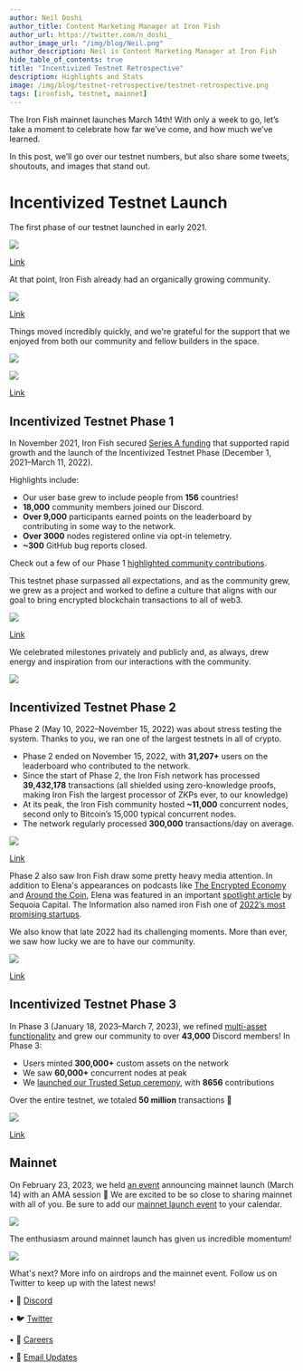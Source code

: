 ```yaml
---
author: Neil Doshi
author_title: Content Marketing Manager at Iron Fish
author_url: https://twitter.com/n_doshi_
author_image_url: "/img/blog/Neil.png"
author_description: Neil is Content Marketing Manager at Iron Fish
hide_table_of_contents: true
title: "Incentivized Testnet Retrospective"
description: Highlights and Stats
image: /img/blog/testnet-retrospective/testnet-retrospective.png
tags: [ironfish, testnet, mainnet]
---
```


The Iron Fish mainnet launches March 14th! With only a week to go, let’s take a moment to celebrate how far we’ve come, and how much we’ve learned. 

In this post, we’ll go over our testnet numbers, but also share some tweets, shoutouts, and images that stand out. 

# Incentivized Testnet Launch

The first phase of our testnet launched in early 2021.

![](/img/blog/testnet-retrospective/first-testnet.png)

[Link](https://twitter.com/ironfishcrypto/status/1379449463517847562)

At that point, Iron Fish already had an organically growing community.

![](/img/blog/testnet-retrospective/node-firsttestnet.png)

[Link](https://twitter.com/ironfishcrypto/status/1379929192628822017)

Things moved incredibly quickly, and we're grateful for the support that we enjoyed from both our community and fellow builders in the space. 

![](/img/blog/testnet-retrospective/zcash1.png)

![](/img/blog/testnet-retrospective/zcash2.png)

[Link](https://twitter.com/leanthebean/status/1379524165523279874)

## Incentivized Testnet Phase 1

In November 2021, Iron Fish secured [Series A funding](https://ironfish.network/blog/2021/11/30/series-a-incentivized-testnet) that supported rapid growth and the launch of the Incentivized Testnet Phase (December 1, 2021–March 11, 2022).

Highlights include:

-   Our user base grew to include people from **156** countries!
-   **18,000** community members joined our Discord.
-   **Over 9,000** participants earned points on the leaderboard by contributing in some way to the network.
-   **Over 3000** nodes registered online via opt-in telemetry.
-   **~300** GitHub bug reports closed.
    
Check out a few of our Phase 1 [highlighted community contributions](https://twitter.com/ironfishcrypto/status/1516115934632714245).

This testnet phase surpassed all expectations, and as the community grew, we grew as a project and worked to define a culture that aligns with our goal to bring encrypted blockchain transactions to all of web3.   

![](/img/blog/testnet-retrospective/values.png)

[Link](https://twitter.com/ironfishcrypto/status/1486034402404671489)

We celebrated milestones privately and publicly and, as always, drew energy and inspiration from our interactions with the community.

![](/img/blog/testnet-retrospective/comm-kudos-sm.png)

## Incentivized Testnet Phase 2

Phase 2 (May 10, 2022–November 15, 2022) was about stress testing the system. Thanks to you, we ran one of the largest testnets in all of crypto.

-   Phase 2 ended on November 15, 2022, with **31,207+** users on the leaderboard who contributed to the network.
-   Since the start of Phase 2, the Iron Fish network has processed **39,432,178** transactions (all shielded using zero-knowledge proofs, making Iron Fish the largest processor of ZKPs ever, to our knowledge)
-   At its peak, the Iron Fish community hosted **~11,000** concurrent nodes, second only to Bitcoin’s 15,000 typical concurrent nodes. 
-   The network regularly processed **300,000** transactions/day on average.

![](/img/blog/testnet-retrospective/EthGlobal.png)

[Link](https://twitter.com/ETHGlobal/status/1566504869636329472)

Phase 2 also saw Iron Fish draw some pretty heavy media attention. In addition to Elena's appearances on podcasts like [The Encrypted Economy](https://www.youtube.com/watch?v=x-3Cct7_SP0) and [Around the Coin](https://www.youtube.com/watch?v=Vguia3WAI6Y), Elena was featured in an important [spotlight article](https://www.sequoiacap.com/article/elena-nadolinski-spotlight/) by Sequoia Capital. The Information also named iron Fish one of [2022’s most promising startups](https://www.theinformation.com/ti50).

We also know that late 2022 had its challenging moments. More than ever, we saw how lucky we are to have our community.

![](/img/blog/testnet-retrospective/cryptomkt.png)

[Link](https://twitter.com/ironfishcrypto/status/1592636602500931585)

## Incentivized Testnet Phase 3

In Phase 3 (January 18, 2023–March 7, 2023), we refined [multi-asset functionality](https://ironfish.network/blog/2023/01/13/multi-asset-phase3)  and grew our community to over  **43,000** Discord members!
In Phase 3:

-   Users minted **300,000+** custom assets on the network
-   We saw **60,000+** concurrent nodes at peak    
-   We [launched our Trusted Setup ceremony](https://www.youtube.com/watch?v=uZNuWFB_xbg), with **8656** contributions
    
Over the entire testnet, we totaled **50 million** transactions 🎉

![](/img/blog/testnet-retrospective/commandline.png)

[Link](https://twitter.com/leanthebean/status/1625619115502362625)

## Mainnet

On February 23, 2023, we held [an event](https://www.youtube.com/watch?v=kXPR89Q8jaA) announcing mainnet launch (March 14) with an AMA session 🎤 We are excited to be so close to sharing mainnet with all of you. Be sure to add our [mainnet launch event](https://youtube.com/live/G5nVp5r0EuE?feature=share) to your calendar.

![](/img/blog/testnet-retrospective/disckudos.png)

The enthusiasm around mainnet launch has given us incredible momentum!

![](/img/blog/testnet-retrospective/iamproud.png)

What's next? More info on airdrops and the mainnet event. Follow us on Twitter to keep up with the latest news!

• 🎤 [Discord](https://discord.ironfish.network)

• 🐦 [Twitter](https://twitter.com/ironfishcrypto)

• 🚀 [Careers](https://ironfish.network/careers)

• 📧 [Email Updates](https://ironfish.network/#email-signup)
